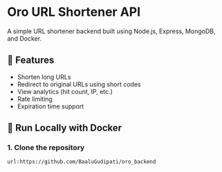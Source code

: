 # Oro URL Shortener API

A simple URL shortener backend built using Node.js, Express, MongoDB, and Docker.

## 🚀 Features

- Shorten long URLs
- Redirect to original URLs using short codes
- View analytics (hit count, IP, etc.)
- Rate limiting
- Expiration time support

## 🐳 Run Locally with Docker

### 1. Clone the repository

```bash
url:https://github.com/BaaluGudipati/oro_backend
```
